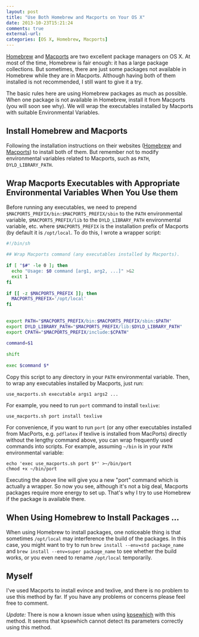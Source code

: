 ```yaml
---
layout: post
title: "Use Both Homebrew and Macports on Your OS X"
date: 2013-10-23T15:21:24
comments: true
external-url: 
categories: [OS X, Homebrew, Macports]
---
```


[Homebrew][] and [Macports][] are two excellent package managers on OS X. At most of the time, Homebrew is fair enough:
it has a large package collections. But sometimes, there are just some packages not available in Homebrew while they are
in Macports. Although having both of them installed is not recommended, I still want to give it a try.

The basic rules here are using Homebrew packages as much as possible. When one package is not available in Homebrew,
install it from Macports (you will soon see why). We will wrap the executables installed by Macports with suitable
Environmental Variables.

<!-- more -->

## Install Homebrew and Macports

Following the installation instructions on their websites ([Homebrew][] and
[Macports](http://www.macports.org/install.php)) to install both of them. But remember not to modify environmental
variables related to Macports, such as `PATH`, `DYLD_LIBRARY_PATH`.

## Wrap Macports Executables with Appropriate Environmental Variables When You Use them

Before running any executables, we need to prepend `$MACPORTS_PREFIX/bin:$MACPORTS_PREFIX/sbin` to the `PATH`
environmental variable, `$MACPORTS_PREFIX/lib` to the `DYLD_LIBRARY_PATH` environmental variable, etc. where
`$MACPORTS_PREFIX` is the installation prefix of Macports (by default it is `/opt/local`. To do this, I wrote
a wrapper script:

```sh use_macports.sh https://gist.github.com/xuhdev/7127799
#!/bin/sh
 
## Wrap Macports command (any executables installed by Macports).
 
if [ "$#" -le 0 ]; then
  echo "Usage: $0 command [arg1, arg2, ...]" >&2
  exit 1
fi
 
if [[ -z $MACPORTS_PREFIX ]]; then
  MACPORTS_PREFIX='/opt/local'
fi
 
 
export PATH="$MACPORTS_PREFIX/bin:$MACPORTS_PREFIX/sbin:$PATH"
export DYLD_LIBRARY_PATH="$MACPORTS_PREFIX/lib:$DYLD_LIBRARY_PATH"
export CPATH="$MACPORTS_PREFIX/include:$CPATH"
 
command=$1
 
shift
 
exec $command $*
```

Copy this script to any directory in your `PATH` environmental variable. Then, to wrap any executables installed by
Macports, just run:

    use_macports.sh executable args1 args2 ...

For example, you need to run `port` command to install `texlive`:

    use_macports.sh port install texlive

For convenience, if you want to run `port` (or any other executables installed from MacPorts, e.g. `pdflatex` if texlive
is installed from MacPorts) directly without the lengthy command above, you can wrap frequently used commands into
scripts. For example, assuming `~/bin` is in your `PATH` environmental variable:

    echo 'exec use_macports.sh port $*' >~/bin/port
    chmod +x ~/bin/port

Executing the above line will give you a new "port" command which is actually a wrapper. So now you see, although it's
not a big deal, Macports packages require more energy to set up. That's why I try to use Homebrew if the package is
available there.

## When Using Homebrew to Install Packages ...

When using Homebrew to install packages, one noticeable thing is that sometimes `/opt/local` may interference the build
of the packages. In this case, you might want to try to run `brew install --env=std package_name` and `brew install
--env=super package_name` to see whether the build works, or you even need to rename `/opt/local` temporarily.

## Myself

I've used Macports to install evince and texlive, and there is no problem to use this method by far. If you have any
problems or concerns please feel free to comment.

_Update:_ There is now a known issue when using [kpsewhich][] with this method. It seems that kpsewhich cannot detect
its parameters correctly using this method.

[Homebrew]: http://brew.sh
[Macports]: http://macports.org
[kpsewhich]: http://texblog.net/hypertext-help/latex-tools/kpsewhich/
